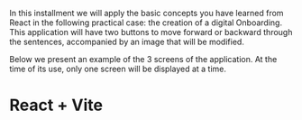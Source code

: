 In this installment we will apply the basic concepts you have learned from React in the following practical case: the creation of a digital Onboarding. This application will have two buttons to move forward or backward through the sentences, accompanied by an image that will be modified.

Below we present an example of the 3 screens of the application. At the time of its use, only one screen will be displayed at a time.


# React + Vite


